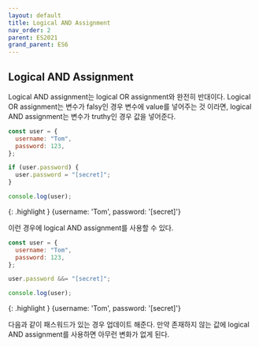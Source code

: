 ```yaml
---
layout: default
title: Logical AND Assignment
nav_order: 2
parent: ES2021
grand_parent: ES6
---
```


## Logical AND Assignment

Logical AND assignment는 logical OR assignment와 완전히 반대이다. Logical OR assignment는 변수가 falsy인 경우 변수에 value를 넣어주는 것 이라면, logical AND assignment는 변수가 truthy인 경우 값을 넣어준다.

```js
const user = {
  username: "Tom",
  password: 123,
};

if (user.password) {
  user.password = "[secret]";
}

console.log(user);
```

{: .highlight }
{username: 'Tom', password: '\[secret\]'}

이런 경우에 logical AND assignment를 사용할 수 있다.

```js
const user = {
  username: "Tom",
  password: 123,
};

user.password &&= "[secret]";

console.log(user);
```

{: .highlight }
{username: 'Tom', password: '\[secret\]'}

다음과 같이 패스워드가 있는 경우 업데이트 해준다. 만약 존재하지 않는 값에 logical AND assignment를 사용하면 아무런 변화가 없게 된다.
